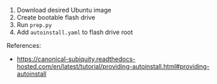 1. Download desired Ubuntu image
2. Create bootable flash drive
3. Run `prep.py`
4. Add `autoinstall.yaml` to flash drive root

References:

- <https://canonical-subiquity.readthedocs-hosted.com/en/latest/tutorial/providing-autoinstall.html#providing-autoinstall>
